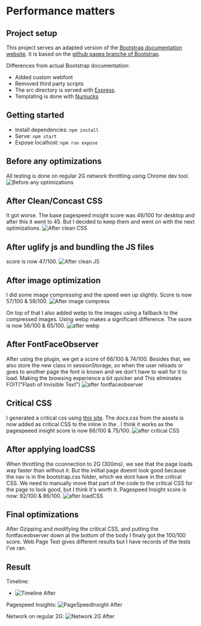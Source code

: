 # Performance matters

## Project setup

This project serves an adapted version of the [Bootstrap documentation website](http://getbootstrap.com/). It is based on the [github pages branche of Bootstrap](https://github.com/twbs/bootstrap/tree/gh-pages). 

Differences from actual Bootstrap documentation:

- Added custom webfont
- Removed third party scripts
- The src directory is served with [Express](https://expressjs.com/).
- Templating is done with [Nunjucks](https://mozilla.github.io/nunjucks/)

## Getting started

- Install dependencies: `npm install`
- Serve: `npm start`
- Expose localhost: `npm run expose`

## Before any optimizations
All testing is done on regular 2G network throttling using Chrome dev tool. 
![Before any optimizations](audit/before_opt.png)

## After Clean/Concast CSS
It got worse. The base pagespeed insight score was 46/100 for desktop and after this it went to 45. But I decided to keep them and went on with the next optimizations.
![After clean CSS](audit/after_cleancss.png)

## After uglify js and bundling the JS files
score is now 47/100.
![After clean JS](audit/after_cleanjs.png)

## After image optimization
I did some image compressing and the speed wen up slightly. Score is now 57/100 & 59/100. 
![After image compress](audit/after_imgopt.png)

On top of that I also added webp to the images using a fallback to the compressed images. Using webp makes a significant difference. The ssore is now 56/100 & 65/100.
![after webp](audit/after_webp.png)

## After FontFaceObserver
After using the plugin, we get a score of 66/100 & 74/100. Besides that, we also store the new class in sessionStorage, so when the user reloads or goes to another page the font is known and we don't have to wait for it to load. Making the browsing experience a bit quicker and This eliminates FOIT("Flash of Invisible Text")
![after fontfaceobserver](audit/after_fontfaceobs.png)

## Critical CSS
I generated a critical css using [this site](https://jonassebastianohlsson.com/criticalpathcssgenerator/). The docs.css from the assets is now added as critical CSS to the inline in the <head>. I think it works as the pagespeeed insight score is now 66/100 & 75/100.
![after critical CSS](audit/after_critcss.png)

## After applying loadCSS
When throttling the cconnection to 2G (300ms), we see that the page loads way faster than without it. But the iniitial page doesnt look good because the nav is in the bootstrap.css folder, which we dont have in the critical CSS. We need to manually move that part of the code to the critical CSS for the page to look good, but I think it's worth it. Pagespeed Insight score is now: 92/100 & 86/100.
![after loadCSS](audit/after_loadcss.png)

## Final optimizations
After Gzipping and modifying the critical CSS, and putting the fontfaceobserver down at the bottom of the body I finaly got the 100/100 score. Web Page Test gives different results but I have records of the tests I've ran.

## Result 

Timeline:
- ![Timeline After](audit/timeline_after.png)

Pagespeed Insights:
![PageSpeedInsight After](audit/psi_after.png)

Network on regular 2G:
![Network 2G After](audit/network_after-2g.png)

